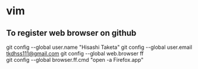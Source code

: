 # vim

## To register web browser on github
git config --global user.name "Hisashi Taketa"
git config --global user.email tkdhss111@gmail.com
git config --global web.browser ff\
git config --global browser.ff.cmd "open -a Firefox.app"

